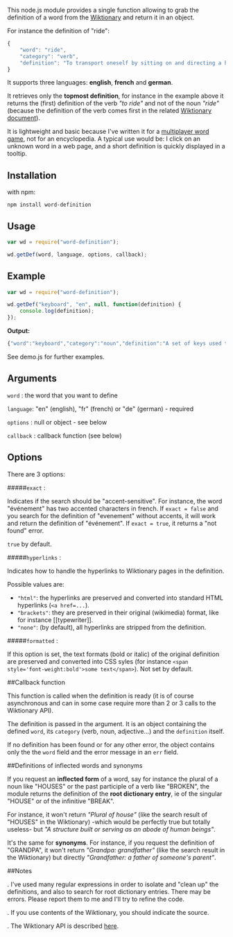 ﻿This node.js module provides a single function allowing to grab the definition of a word from the [Wiktionary](https://en.wiktionary.org) and return it in an object.

For instance the definition of "ride":

```javascript
{
	"word": "ride",
	"category": "verb",
	"definition": "To transport oneself by sitting on and directing a horse, later also a bicycle etc."
}
```
It supports three languages: **english**, **french** and **german**.

It retrieves only the **topmost definition**, for instance in the example above it returns the (first) definition of the verb *"to ride"* and not of the noun *"ride"* (because the definition of the verb comes first in the related [Wiktionary document](https://en.wiktionary.org/wiki/ride)).

It is lightweight and basic because I've written it for a [multiplayer word game](http://fundox.free.fr), not for an encyclopedia. A typical use would be: I click on an unknown word in a web page, and a short definition is quickly displayed in a tooltip.

## Installation

with npm:

```
npm install word-definition
```

## Usage

```javascript
var wd = require("word-definition");

wd.getDef(word, language, options, callback);
```

## Example

```javascript
var wd = require("word-definition");

wd.getDef("keyboard", "en", null, function(definition) {
	console.log(definition);
});
```

**Output:**

```javascript
{"word":"keyboard","category":"noun","definition":"A set of keys used to operate a typewriter, computer etc."}
```

See demo.js for further examples.

## Arguments

`word` : the word that you want to define

`language`: "en" (english), "fr" (french) or "de" (german) - required

`options` : null or object - see below

`callback` : callback function (see below)

## Options

There are 3 options:

#####`exact` :

Indicates if the search should be "accent-sensitive". For instance, the word "événement" has two accented characters in french. If `exact = false` and you search for the definition of "evenement" without accents, it will work and return the definition of "événement". If `exact = true`, it returns a "not found" error.

`true` by default.

#####`hyperlinks` :

Indicates how to handle the hyperlinks to Wiktionary pages in the definition.

Possible values are:

- `"html"`: the hyperlinks are preserved and converted into standard HTML hyperlinks (`<a href=...`).
- `"brackets"`: they are preserved in their original (wikimedia) format, like for instance [[typewriter]].
- `"none"`: (by default), all hyperlinks are stripped from the definition.

#####`formatted` :

If this option is set, the text formats (bold or italic) of the original definition are preserved and converted into CSS syles (for instance `<span style='font-weight:bold'>some text</span>`). Not set by default.

##Callback function

This function is called when the definition is ready (it is of course asynchronous and can in some case require more than 2 or 3 calls to the Wiktionary API).

The definition is passed in the argument. It is an object containing the defined `word`, its `category` (verb, noun, adjective...) and the `definition` itself.

If no definition has been found or for any other error, the object contains only the the `word` field and the error message in an `err` field.

##Definitions of inflected words and synonyms

If you request an **inflected form** of a word, say for instance the plural of a noun like "HOUSES" or the past participle of a verb like "BROKEN", the module returns the definition of the **root dictionary entry**, ie of the singular "HOUSE" or of the infinitive "BREAK".

For instance, it won't return *"Plural of house"* (like the search result of "HOUSES" in the Wiktionary) -which would be perfectly true but totally useless- but *"A structure built or serving as an abode of human beings"*.

It's the same for **synonyms**. For instance, if you request the definition of "GRANDPA", it won't return *"Grandpa: grandfather"* (like the search result in the Wiktionary) but directly *"Grandfather: a father of someone's parent"*.

##Notes

. I've used many regular expressions in order to isolate and "clean up" the definitions, and also to search for root dictionary entries. There may be errors. Please report them to me and I'll try to refine the code.

. If you use contents of the Wiktionary, you should indicate the source.

. The Wiktionary API is described [here](https://en.wiktionary.org/w/api.php).
